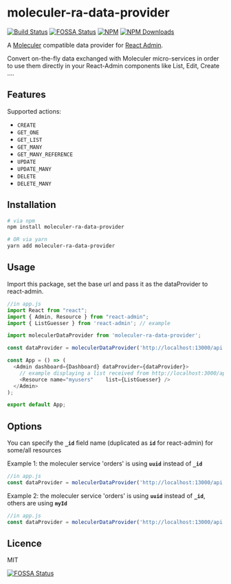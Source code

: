 # moleculer-ra-data-provider 
[![Build Status](https://travis-ci.org/alpesdigital/moleculer-ra-data-provider.svg?branch=main)](https://travis-ci.org/alpesdigital/moleculer-ra-data-provider) 
[![FOSSA Status](https://app.fossa.com/api/projects/git%2Bgithub.com%2Falpesdigital%2Fmoleculer-ra-data-provider.svg?type=shield)](https://app.fossa.com/projects/git%2Bgithub.com%2Falpesdigital%2Fmoleculer-ra-data-provider?ref=badge_shield)
[![NPM](https://img.shields.io/npm/v/moleculer-ra-data-provider.svg?maxAge=3600)](https://www.npmjs.com/package/moleculer-ra-data-provider)
[![NPM Downloads](https://img.shields.io/npm/dw/moleculer-ra-data-provider)](https://www.npmjs.com/package/moleculer-ra-data-provider)


A [Moleculer](https://moleculer.services) compatible data provider for [React Admin](https://marmelab.com/react-admin/).

Convert on-the-fly data exchanged with Moleculer micro-services in order to use them directly in your React-Admin components like List, Edit, Create ....


## Features
Supported actions:

* `CREATE`
* `GET_ONE`
* `GET_LIST`
* `GET_MANY`
* `GET_MANY_REFERENCE`
* `UPDATE`
* `UPDATE_MANY`
* `DELETE`
* `DELETE_MANY`

## Installation

```sh
# via npm
npm install moleculer-ra-data-provider

# OR via yarn
yarn add moleculer-ra-data-provider
```

## Usage

Import this package, set the base url and pass it as the dataProvider to
react-admin.

```javascript
//in app.js
import React from "react";
import { Admin, Resource } from "react-admin";
import { ListGuesser } from 'react-admin'; // example

import moleculerDataProvider from 'moleculer-ra-data-provider';

const dataProvider = moleculerDataProvider('http://localhost:13000/api');

const App = () => (
  <Admin dashboard={Dashboard} dataProvider={dataProvider}>
    // example displaying a list received from http://localhost:3000/api/myusers 
    <Resource name="myusers"    list={ListGuesser} />
  </Admin>
);

export default App;
```
## Options

You can specify the  **`_id`** field name (duplicated as  **`id`** for react-admin) for some/all resources

Example 1: the moleculer service 'orders' is using **`uuid`** instead of **`_id`**
```javascript
//in app.js
const dataProvider = moleculerDataProvider('http://localhost:13000/api', {idFields: {"orders": "uuid" }});
```
Example 2: the moleculer service 'orders' is using **`uuid`** instead of **`_id`**, others are using  **`myId`**
```javascript
//in app.js
const dataProvider = moleculerDataProvider('http://localhost:13000/api', {idFields: {"orders": "uuid", "DEFAULT": "myId"  }});
```

## Licence

MIT


[![FOSSA Status](https://app.fossa.com/api/projects/git%2Bgithub.com%2Falpesdigital%2Fmoleculer-ra-data-provider.svg?type=large)](https://app.fossa.com/projects/git%2Bgithub.com%2Falpesdigital%2Fmoleculer-ra-data-provider?ref=badge_large)
